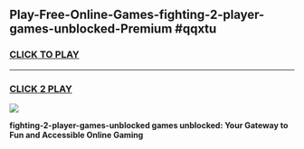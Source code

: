 
## Play-Free-Online-Games-fighting-2-player-games-unblocked-Premium #qqxtu
<h3>
<a href="https://premium.freeplayer.one?title=fighting-2-player-games-unblocked&ref=8M">CLICK TO PLAY</a></h3>
<hr>

<h3>
<a href="https://premium.freeplayer.one?title=fighting-2-player-games-unblocked&ref=8M">CLICK 2 PLAY</a>
  
</h3>

<a href="https://premium.freeplayer.one?title=fighting-2-player-games-unblocked&ref=8M"><img src="https://clearcache.store/games.png"></a>


**fighting-2-player-games-unblocked games unblocked: Your Gateway to Fun and Accessible Online Gaming**
